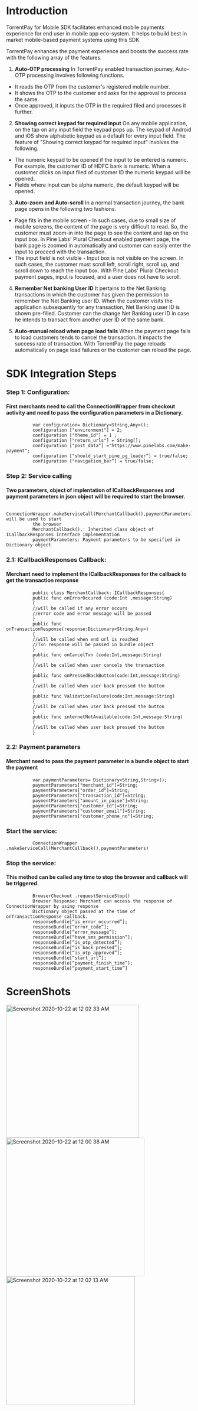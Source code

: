 # Introduction
TorrentPay for Mobile SDK facilitates enhanced mobile payments experience for end user in mobile app eco-system. It helps to build best in market mobile-based payment systems using this SDK.

TorrentPay enhances the payment experience and boosts the success rate with the following array of the features.

1.  **Auto-OTP processing**
In TorrentPay enabled transaction journey, Auto-OTP processing involves following functions.

- It reads the OTP from the customer's registered mobile number.
- It shows the OTP to the customer and asks for the approval to process the same.
- Once approved, it inputs the OTP in the required filed and processes it further.

2. **Showing correct keypad for required input**
On any mobile application, on the tap on any input field the keypad pops up. The keypad of Android and iOS show alphabetic keypad as a default for every input field. The feature of "Showing correct keypad for required input" involves the following.

- The numeric keypad to be opened if the input to be entered is numeric. For example, the customer ID of HDFC bank is numeric. When a customer clicks on input filed of customer ID the numeric keypad will be opened.
- Fields where input can be alpha numeric, the default keypad will be opened.

3. **Auto-zoom and Auto-scroll**
In a normal transaction journey, the bank page opens in the following two fashions.

- Page fits in the mobile screen - In such cases, due to small size of mobile screens, the content of the page is very difficult to read. So, the customer must zoom-in into the page to see the content and tap on the input box. In Pine Labs' Plural Checkout enabled payment page, the bank page is zoomed in automatically and customer can easily enter the input to proceed with the transaction.
- The input field is not visible - Input box is not visible on the screen. In such cases, the customer must scroll left, scroll right, scroll up, and scroll down to reach the input box. With Pine Labs' Plural Checkout payment pages, input is focused, and a user does not have to scroll.

4. **Remember Net banking User ID**
It pertains to the Net Banking transactions in which the customer has given the permission to remember the Net Banking user ID. When the customer visits the application subsequently for any transaction, Net Banking user ID is shown pre-filled. Customer can the change Net Banking user ID in case he intends to transact from another user ID of the same bank.

5. **Auto-manual reload when page load fails**
When the payment page fails to load customers tends to cancel the transaction. It impacts the success rate of transaction. With TorrentPay the page reloads automatically on page load failures or the customer can reload the page.


# SDK Integration Steps
  ### Step 1: Configuration:
   #### First merchants need to call the ConnectionWrapper from checkout activity and need to pass the configuration parameters in a Dictionary.
              var configuration= Dictionary<String,Any>();
              configuration ["environment"] = 2;
              configuration ["theme_id"] = 1 ;
              configuration ["return_urls"] = String[];
              configuration ["post_data"] ="https://www.pinelabs.com/make-payment";
              configuration ["should_start_pine_pg_loader”] = true/false;
              configuration ["navigation_bar”] = true/false;
              
              
### Step 2: Service calling
#### Two parameters, object of implentation of ICallbackResponses and payment parameters in json object will be required to start the browser.
              ConnectionWrapper.makeServiceCall(MerchantCallback(),paymentParameters) will be used to start
              the browser
              MerchantCallback(),: Inherited class object of ICallbackResponses interface implementation
              paymentParameters: Payment parameters to be specified in Dictionary object
                  
### 2.1: ICallbackResponses Callback:
  #### Merchant need to implement the ICallbackResponses for the callback to get the transaction response
              public class MerchantCallback: ICallbackResponses{
              public func onErrorOccured (code:Int ,message:String)
              {
              //will be called if any error occurs
              //error code and error message will be passed
              }
              public func onTransactionResponse(response:Dictionary<String,Any>)
              {
              //will be called when end url is reached
              //Txn response will be passed in bundle object
              }
              public func onCancelTxn (code:Int,message:String)
              {
              //will be called when user cancels the transaction
              }
              public func onPressedBackButton(code:Int,message:String)
              {
              //will be called when user back pressed the button
              }
              public func ValidationFailure(code:Int,message:String)
              {
              //will be called when user back pressed the button
              }
              public func internetNotAvailable(code:Int,message:String)
              {
              //will be called when user back pressed the button
              }
                        
 ### 2.2: Payment parameters
#### Merchant need to pass the payment parameter in a bundle object to start the payment
              var paymentParameters= Dictionary<String,String>();
              paymentParameters["merchant_id"]=String;
              paymentParameters["order_id"]=String;
              paymentParameters["transaction_id"]=String;
              paymentParameters["amount_in_paise"]=String;
              paymentParameters["customer_id"]=String;
              paymentParameters["customer_email"]=String;
              paymentParameters["customer_phone_no"]=String;
### Start the service:
              ConnectionWrapper .makeServiceCall(MerchantCallback(),paymentParameters)
### Stop the service:
#### This method can be called any time to stop the browser and callback will be triggered.
              BrowserCheckout .requestServiceStop()
              Browser Response: Merchant can access the response of ConnectionWrapper by using response
              Dictionary object passed at the time of onTransactionResponse callback.
              responseBundle[“is_error_occurred”];
              responseBundle[“error_code”];
              responseBundle[“error_message”];
              responseBundle[“have_sms_permission”];
              responseBundle[“is_otp_detected”];
              responseBundle[“is_back_pressed”];
              responseBundle[“is_otp_approved”];
              responseBundle[“start_url”];
              responseBundle[“payment_finish_time”];
              responseBundle[“payment_start_time”]

# ScreenShots

<img width="360" alt="Screenshot 2020-10-22 at 12 02 33 AM" src="https://user-images.githubusercontent.com/23396167/96767340-07e2fc00-13fa-11eb-8716-5a4e5be11da8.png"> <img width="375" alt="Screenshot 2020-10-22 at 12 00 38 AM" src="https://user-images.githubusercontent.com/23396167/96767534-48db1080-13fa-11eb-8d68-324aa2f322e6.png"> <img width="349" alt="Screenshot 2020-10-22 at 12 02 13 AM" src="https://user-images.githubusercontent.com/23396167/96767591-5a241d00-13fa-11eb-9051-8b9f692f0c6b.png">
